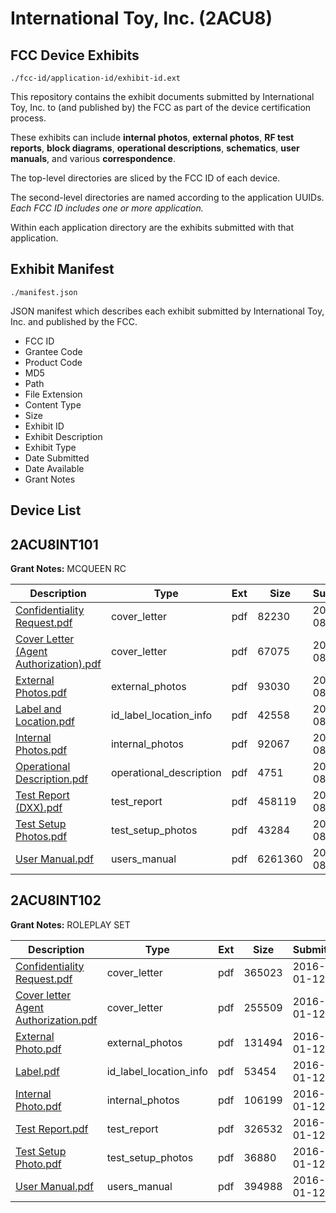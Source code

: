 # International Toy, Inc. (2ACU8)
## FCC Device Exhibits

```
./fcc-id/application-id/exhibit-id.ext
```

This repository contains the exhibit documents submitted by International Toy, Inc. to (and published by) the FCC as part of the device certification process.

These exhibits can include **internal photos**, **external photos**, **RF test reports**, **block diagrams**, **operational descriptions**, **schematics**, **user manuals**, and various **correspondence**.

The top-level directories are sliced by the FCC ID of each device.

The second-level directories are named according to the application UUIDs. *Each FCC ID includes one or more application.*

Within each application directory are the exhibits submitted with that application. 

## Exhibit Manifest

```
./manifest.json
```

JSON manifest which describes each exhibit submitted by International Toy, Inc. and published by the FCC.

- FCC ID
- Grantee Code
- Product Code
- MD5
- Path
- File Extension
- Content Type
- Size
- Exhibit ID
- Exhibit Description
- Exhibit Type
- Date Submitted
- Date Available
- Grant Notes

## Device List
## 2ACU8INT101
**Grant Notes:** MCQUEEN RC

| Description | Type | Ext | Size | Submitted | Available |
| ----------- | ---- | --- | ---- | --------- | --------- |
| [Confidentiality Request.pdf](2ACU8INT101/bf3b4e54574b6504745af8e8fc35ffdc/2350915.pdf) | cover_letter | pdf | 82230 | 2014-08-07 | 2014-08-07 |
| [Cover Letter (Agent Authorization).pdf](2ACU8INT101/bf3b4e54574b6504745af8e8fc35ffdc/2350916.pdf) | cover_letter | pdf | 67075 | 2014-08-07 | 2014-08-07 |
| [External Photos.pdf](2ACU8INT101/bf3b4e54574b6504745af8e8fc35ffdc/2350906.pdf) | external_photos | pdf | 93030 | 2014-08-07 | 2014-08-07 |
| [Label and Location.pdf](2ACU8INT101/bf3b4e54574b6504745af8e8fc35ffdc/2350907.pdf) | id_label_location_info | pdf | 42558 | 2014-08-07 | 2014-08-07 |
| [Internal Photos.pdf](2ACU8INT101/bf3b4e54574b6504745af8e8fc35ffdc/2350908.pdf) | internal_photos | pdf | 92067 | 2014-08-07 | 2014-08-07 |
| [Operational Description.pdf](2ACU8INT101/bf3b4e54574b6504745af8e8fc35ffdc/2350909.pdf) | operational_description | pdf | 4751 | 2014-08-07 | 2014-08-07 |
| [Test Report (DXX).pdf](2ACU8INT101/bf3b4e54574b6504745af8e8fc35ffdc/2350911.pdf) | test_report | pdf | 458119 | 2014-08-07 | 2014-08-07 |
| [Test Setup Photos.pdf](2ACU8INT101/bf3b4e54574b6504745af8e8fc35ffdc/2350912.pdf) | test_setup_photos | pdf | 43284 | 2014-08-07 | 2014-08-07 |
| [User Manual.pdf](2ACU8INT101/bf3b4e54574b6504745af8e8fc35ffdc/2350913.pdf) | users_manual | pdf | 6261360 | 2014-08-07 | 2014-08-07 |
## 2ACU8INT102
**Grant Notes:** ROLEPLAY SET

| Description | Type | Ext | Size | Submitted | Available |
| ----------- | ---- | --- | ---- | --------- | --------- |
| [Confidentiality Request.pdf](2ACU8INT102/a0613a9aafddc26150e43cb0a0491a31/2870387.pdf) | cover_letter | pdf | 365023 | 2016-01-12 | 2016-01-13 |
| [Cover letter Agent Authorization.pdf](2ACU8INT102/a0613a9aafddc26150e43cb0a0491a31/2870388.pdf) | cover_letter | pdf | 255509 | 2016-01-12 | 2016-01-13 |
| [External Photo.pdf](2ACU8INT102/a0613a9aafddc26150e43cb0a0491a31/2870389.pdf) | external_photos | pdf | 131494 | 2016-01-12 | 2016-03-31 |
| [Label.pdf](2ACU8INT102/a0613a9aafddc26150e43cb0a0491a31/2870391.pdf) | id_label_location_info | pdf | 53454 | 2016-01-12 | 2016-01-13 |
| [Internal Photo.pdf](2ACU8INT102/a0613a9aafddc26150e43cb0a0491a31/2870390.pdf) | internal_photos | pdf | 106199 | 2016-01-12 | 2016-03-31 |
| [Test Report.pdf](2ACU8INT102/a0613a9aafddc26150e43cb0a0491a31/2870395.pdf) | test_report | pdf | 326532 | 2016-01-12 | 2016-01-13 |
| [Test Setup Photo.pdf](2ACU8INT102/a0613a9aafddc26150e43cb0a0491a31/2870396.pdf) | test_setup_photos | pdf | 36880 | 2016-01-12 | 2016-03-31 |
| [User Manual.pdf](2ACU8INT102/a0613a9aafddc26150e43cb0a0491a31/2870397.pdf) | users_manual | pdf | 394988 | 2016-01-12 | 2016-03-31 |
